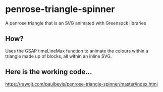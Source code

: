 # penrose-triangle-spinner
A penrose triangle that is an SVG animated with Greensock libraries


## How?
Uses the GSAP timeLineMax function to animate the colours within a triangle made up of blocks, all within an inline SVG.


## Here is the working code...

https://rawgit.com/paulbevis/penrose-triangle-spinner/master/index.html